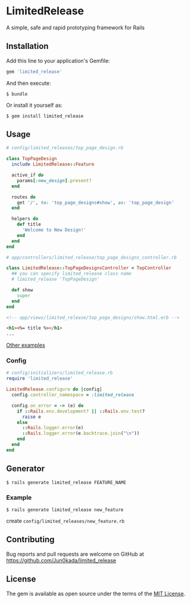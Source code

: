 # LimitedRelease
A simple, safe and rapid prototyping framework for Rails

## Installation
Add this line to your application's Gemfile:

```ruby
gem 'limited_release'
```

And then execute:
```
$ bundle
```

Or install it yourself as:
```
$ gem install limited_release
```

## Usage

```ruby
# config/limited_releases/top_page_design.rb

class TopPageDesign
  include LimitedRelease::Feature

  active_if do
    params[:new_design].present?
  end

  routes do
    get '/', to: 'top_page_designs#show', as: 'top_page_design'
  end

  helpers do
    def title
      'Welcome to New Design!'
    end
  end
end
```

```ruby
# app/controllers/limited_release/top_page_designs_controller.rb

class LimitedRelease::TopPageDesignsController < TopController
  ## you can specify limited_release class name
  # limited_release 'TopPageDesign'

  def show
    super
  end
end
```

```html
<!-- app/views/limited_release/top_page_designs/show.html.erb -->

<h1><%= title %></h1>
...
```

[Other examples](https://github.com/Jun0kada/limited_release/tree/master/test/dummy)

### Config

```ruby
# config/initializers/limited_release.rb
require 'limited_release'

LimitedRelease.configure do |config|
  config.controller_namespace = :limited_release

  config.on_error = -> (e) do
    if ::Rails.env.development? || ::Rails.env.test?
      raise e
    else
      ::Rails.logger.error(e)
      ::Rails.logger.error(e.backtrace.join("\n"))
    end
  end
end
```

## Generator

```
$ rails generate limited_release FEATURE_NAME
```

### Example
```
$ rails generate limited_release new_feature
```

create `config/limited_releases/new_feature.rb`


## Contributing
Bug reports and pull requests are welcome on GitHub at https://github.com/Jun0kada/limited_release

## License
The gem is available as open source under the terms of the [MIT License](https://opensource.org/licenses/MIT).
